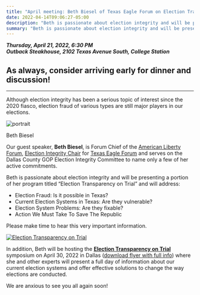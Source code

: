 ```yaml
---
title: "April meeting: Beth Biesel of Texas Eagle Forum on Election Transparency"
date: 2022-04-14T09:06:27-05:00
description: "Beth is passionate about election integrity and will be presenting a portion of her program titled Election Transparency on Trial"
summary: "Beth is passionate about election integrity and will be presenting a portion of her program titled Election Transparency on Trial"
---
```


**_Thursday, April 21, 2022, 6:30 PM_**  
**_<strong><span class="hilite">Outback Steakhouse</span></strong>, 2102 Texas Avenue South, College Station_**

## As always, consider arriving early for dinner and discussion!

---

Although election integrity has been a serious topic of interest since the 2020 fiasco, election fraud of various types are still major players in our elections.  

<div class="align-right" style="width:30%;">
<img src="/img/beth-biesel-photo.jpg" alt="portrait">  
<p>Beth Biesel</p>
</div>

Our guest speaker, **Beth Biesel**, is Forum Chief of the [American Liberty Forum](https://www.americanlibertyforum.org/whats-new/category/election-integrity), [Election Integrity Chair](https://www.texaseagleforum.com/electionintegrity) for [Texas Eagle Forum](https://www.texaseagleforum.com/) and serves on the Dallas County GOP Election Integrity Committee to name only a few of her active commitments.  

Beth is passionate about election integrity and will be presenting a portion of her program titled “Election Transparency on Trial” and will address:  

- Election Fraud: Is it possible in Texas? 
- Current Election Systems in Texas: Are they vulnerable?
- Election System Problems: Are they fixable?
- Action We Must Take To Save The Republic

Please make time to hear this very important information.  

<div class="align-right" style="width:100%;">
<a href="https://give.cornerstone.cc/election+symposium"><img src="/img/election-transparency-on-trial.png" alt="Election Transparency on Trial"></a>  
</div>

In addition, Beth will be hosting the **<a href="/pdf/4_30_22 Flyer-Final.pdf">Election Transparency on Trial</a>** symposium on April 30, 2022 in Dallas (<a href="/pdf/4_30_22 Flyer-Final.pdf">download flyer with full info</a>) where she and other experts will present a full day of information about our current election systems and offer effective solutions to change the way elections are conducted.   

We are anxious to see you all again soon!